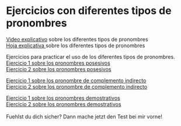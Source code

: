 # Ejercicios con diferentes tipos de pronombres

<a href="https://sh.edupool.de/search?func=playlist&standort=IQSH&list=3881">Video explicativo</a> sobre los diferentes tipos de pronombres <br>
<a href="https://hirsch.next-cloud.org/index.php/s/E3kgcqatAcca8La">Hoja explicativa </a> sobre los diferentes tipos de pronombres <br>


Ejercicios para practicar el uso de los diferentes tipos de pronombres.
<br>
<a href="https://www.todo-claro.com/castellano/principiantes/gramatica/Los_posesivos/Seite_1.php">Ejercicio 1 sobre los pronombres posesivos</a> <br>
<a href="https://aprenderespanol.org/ejercicios/gramatica/posesivos/determinantes-2">Ejercicio 2 sobre los pronombres posesivos</a> <br>

<a href="https://aprenderespanol.org/ejercicios/gramatica/pronombres/indirectos-atonos.htm">Ejercicio 1 sobre los pronombre de complemento indirecto</a> <br>
<a href="https://conjuguemos.com/grammar/homework/206">Ejercicio 2 sobre los pronombre de complemento indirecto</a> <br>

<a href="http://www.ver-taal.com/ej_demostrativos1.htm">Ejercicio 1 sobre los pronombres demostrativos</a> <br>
<a href="https://www.profedeele.es/actividad/gramatica/los-demostrativos/">Ejercicio 2 sobre los pronombres demostrativos</a> <br>
<br>
Fuehlst du dich sicher? Dann mache jetzt den Test bei mir vorne!
